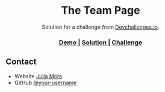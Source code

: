 <h1 align="center">The Team Page</h1>

<div align="center">
   Solution for a challenge from  <a href="http://devchallenges.io" target="_blank">Devchallenges.io</a>.
</div>

<div align="center">
  <h3>
    <a href="https://devchallange-team-page.vercel.app/">
      Demo
    </a>
    <span> | </span>
    <a href="https://github.com/julia-sm/devchallange_team_page">
      Solution
    </a>
    <span> | </span>
    <a href="https://devchallenges.io/challenges/hhmesazsqgKXrTkYkt0U">
      Challenge
    </a>
  </h3>
</div>

## Contact

- Website [Julia Mota](https://www.linkedin.com/in/julia-s-mota/)
- GitHub [@your-username](https://github.com/julia-sm/)
